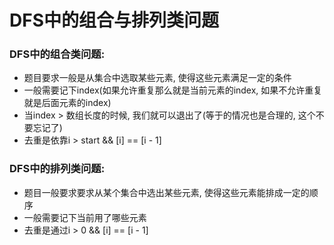 # DFS中的组合与排列类问题

### DFS中的组合类问题:

* 题目要求一般是从集合中选取某些元素, 使得这些元素满足一定的条件
* 一般需要记下index\(如果允许重复那么就是当前元素的index, 如果不允许重复就是后面元素的index\)
* 当index &gt; 数组长度的时候, 我们就可以退出了\(等于的情况也是合理的, 这个不要忘记了\)
* 去重是依靠i &gt; start && \[i\] == \[i - 1\]

### DFS中的排列类问题:

* 题目一般要求要求从某个集合中选出某些元素, 使得这些元素能排成一定的顺序
* 一般需要记下当前用了哪些元素
* 去重是通过i &gt; 0 && \[i\] == \[i - 1\]

